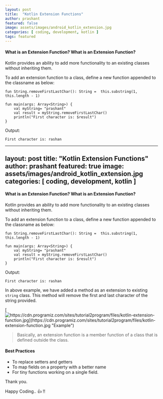 ```yaml
---
layout: post
title:  "Kotlin Extension Functions"
author: prashant
featured: false
image: assets/images/android_kotlin_extension.jpg
categories: [ coding, development, kotlin ]
tags: featured
---
```



#### What is an Extension Function? What is an Extension Function?

Kotlin provides an ability to add more functionality to an existing classes without inheriting them.

To add an extension function to a class, define a new function appended to the classname as below:

```
fun String.removeFirstLastChar(): String =  this.substring(1, this.length - 1)

fun main(args: Array<String>) {
    val myString= "prashant"
    val result = myString.removeFirstLastChar()
    println("First character is: $result")
}
```
Output:
```
First character is: rashan
```
---
layout: post
title:  "Kotlin Extension Functions"
author: prashant
featured: true
image: assets/images/android_kotlin_extension.jpg
categories: [ coding, development, kotlin ]
---


#### What is an Extension Function? What is an Extension Function?

Kotlin provides an ability to add more functionality to an existing classes without inheriting them.

To add an extension function to a class, define a new function appended to the classname as below:

```
fun String.removeFirstLastChar(): String =  this.substring(1, this.length - 1)

fun main(args: Array<String>) {
    val myString= "prashant"
    val result = myString.removeFirstLastChar()
    println("First character is: $result")
}
```
Output:
```
First character is: rashan
```

In above example, we have added a method as an extension to existing `string` class. This method will remove the first and last character of the string provided.

[![https://cdn.programiz.com/sites/tutorial2program/files/kotlin-extension-function.jpg](https://cdn.programiz.com/sites/tutorial2program/files/kotlin-extension-function.jpg "Example")](https://cdn.programiz.com/sites/tutorial2program/files/kotlin-extension-function.jpg "https://cdn.programiz.com/sites/tutorial2program/files/kotlin-extension-function.jpg")

> Basically, an extension function is a member function of a class that is defined outside the class.

#### Best Practices
- To replace setters and getters
- To map fields on a property with a better name
- For tiny functions working on a single field.


Thank you.

Happy Coding.. :+1: !!

